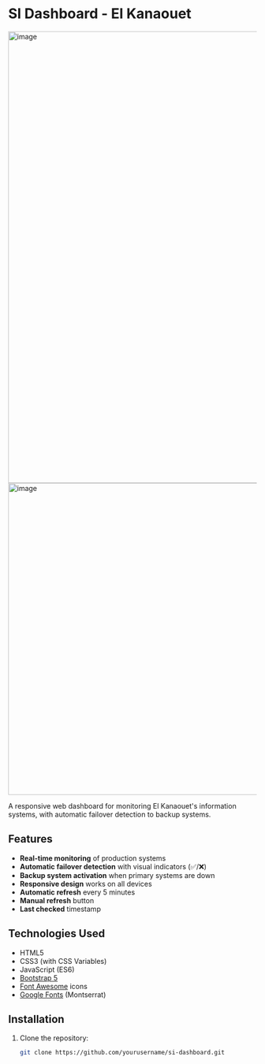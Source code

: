 # SI Dashboard - El Kanaouet

<img width="1303" height="917" alt="image" src="https://github.com/user-attachments/assets/2d74d9a4-8cee-4237-8419-92dc30096788" /> <img width="1577" height="633" alt="image" src="https://github.com/user-attachments/assets/1471e19c-e9f8-4071-8842-2c4e1f7f1b70" />







A responsive web dashboard for monitoring El Kanaouet's information systems, with automatic failover detection to backup systems.

## Features

- **Real-time monitoring** of production systems
- **Automatic failover detection** with visual indicators (✅/❌)
- **Backup system activation** when primary systems are down
- **Responsive design** works on all devices
- **Automatic refresh** every 5 minutes
- **Manual refresh** button
- **Last checked** timestamp

## Technologies Used

- HTML5
- CSS3 (with CSS Variables)
- JavaScript (ES6)
- [Bootstrap 5](https://getbootstrap.com/)
- [Font Awesome](https://fontawesome.com/) icons
- [Google Fonts](https://fonts.google.com/) (Montserrat)

## Installation

1. Clone the repository:
   ```bash
   git clone https://github.com/yourusername/si-dashboard.git
